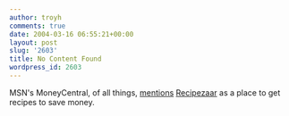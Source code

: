 ```yaml
---
author: troyh
comments: true
date: 2004-03-16 06:55:21+00:00
layout: post
slug: '2603'
title: No Content Found
wordpress_id: 2603
---
```


MSN's MoneyCentral, of all things, [mentions](http://moneycentral.msn.com/content/Savinganddebt/Savemoney/P76863.asp) [Recipezaar](http://recipezaar.com) as a place to get recipes to save money.
